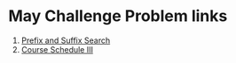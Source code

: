 # May Challenge Problem links

1. [Prefix and Suffix Search](https://leetcode.com/explore/challenge/card/may-leetcoding-challenge-2021/598/week-1-may-1st-may-7th/3728/)
2. [Course Schedule III](https://leetcode.com/explore/challenge/card/may-leetcoding-challenge-2021/598/week-1-may-1st-may-7th/3729/)
